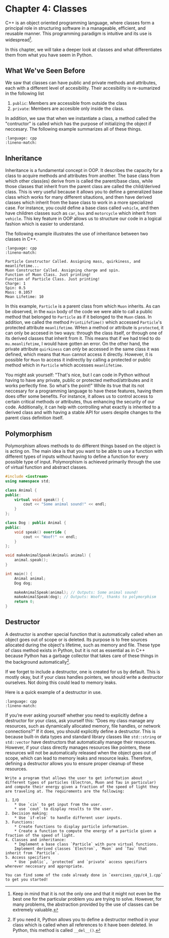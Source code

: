 # Chapter 4: Classes

C++ is an object oriented programming language, where classes form a principal role in structuring software in a manageable, efficient, and reusable manner. This programming paradigm is intuitive and its use is widespread[^classparadigm].

In this chapter, we will take a deeper look at classes and what differentiates them from what you have seem in Python.

## What We've Seen Before

We saw that classes can have public and private methods and attributes, each with a different level of accesibility. Their accesibility is re-sumarized in the following list

1. `public`: Members are accessible from outside the class
1. `private`: Members are accesible only inside the class.

In addition, we saw that when we instantiate a class, a method called the "contructor" is called which has the purpose of initializing the object if neccesary. The following example summarizes all of these things.

```{literalinclude} ../examples_cpp/c5_classeg.cpp
:language: cpp
:lineno-match:
```

## Inheritance

Inheritance is a fundamental concept in OOP. It describes the capacity for a class to acquire methods and attributes from another. The base class from which other class(es) derive from is called the parent/base class, while those classes that inherit from the parent class are called the child/derived class. This is very useful because it allows you to define a generalized base class which works for many different sitautions, and then have derived classes which inherit from the base class to work in a more specialized case. For instance, you could define a base class called `vehicle`, and then have children classes such as `car`, `bus` and `motorcycle` which inherit from `vehicle`. This key feature in OOP allows us to structure our code in a logical fashion which is easier to understand.

The following example illustrates the use of inheritance between two classes in C++.

```{literalinclude} ../examples_cpp/c4_inh.cpp
:language: cpp
:lineno-match:
```
```
Particle Constructor Called. Assigning mass, quirkiness, and meanlifetime...
Muon Constructor Called. Assigning charge and spin.
Function of Muon Class. Just printing!
Function of Particle Class. Just printing!
Charge: 1
Spin: 0.5
Mass: 0.1057
Mean Lifetime: 10
```

In this example, `Particle` is a parent class from which `Muon` inherits. As can be observed, in the `main` body of the code we were able to call a public method that belonged to `Particle` as if it belonged to the `Muon` class. In addition, we called the method `PrintLifeTime()` which accessed `Particle`'s protected attribute `meanlifetime`. WHen a method or attribute is `protected`, it can only be accesed in two ways: through the class itself, or through one of its derived classes that inherit from it. This means that if we had tried to do `mu.meanlifetime`, I would have gotten an error. On the other hand, the private attribute `quirkiness` can *only* be accessed in the same class it was defined, which means that `Muon` cannot access it directly. However, it is possible for `Muon` to access it indirectly by calling a protected or public method which in `Particle` which accesses `meanlifetime`.

You might ask yourself: "That's nice, but I can code in Python without having to have any private, public or protected method/attributes and it works perfectly fine. So what's the point!" While its true that its not neccesary for a programming language to have these features, having them does offer some benefits. For instance, it allows us to control access to certain critical methods or attributes, thus enhancing the security of our code. Additionally, it can help with controlling what exactly is inherited to a derived class and with having a stable API for users despite changes to the parent class definition itself.

## Polymorphism

Polymorphism allows methods to do different things based on the object is is acting on. The main idea is that you want to be able to use a function with different types of inputs without having to define a function for every possible type of input. Polymorphism is achieved primarily through the use of virtual function and abstract classes.

```cpp
#include <iostream>
using namespace std;

class Animal {
public:
    virtual void speak() {
        cout << "Some animal sound!" << endl;
    }
};

class Dog : public Animal {
public:
    void speak() override {
        cout << "Woof!" << endl;
    }
};

void makeAnimalSpeak(Animal& animal) {
    animal.speak();
}

int main() {
    Animal animal;
    Dog dog;

    makeAnimalSpeak(animal); // Outputs: Some animal sound!
    makeAnimalSpeak(dog); // Outputs: Woof!, thanks to polymorphism
    return 0;
}
```

## Destructor

A destructor is another special function that is automatically called when an object goes out of scope or is deleted. Its purpose is to free sources allocated during the object's lifetime, such as memory and file. These type of class method exists in Python, but it is not as essential as in C++ because Python has a garbage collector that takes care of these things in the background automatically[^pydestruc].

If we forget to include a destructor, one is created for us by default. This is mostly okay, but if your class handles pointers, we should write a destructor ourselves. Not doing this could lead to memory leaks.

Here is a quick example of a destructor in use.

```{literalinclude} ../examples_cpp/c4_destruc.cpp
:language: cpp
:lineno-match:
```

If you’re ever asking yourself whether you need to explicitly define a destructor for your class, ask yourself this: “Does my class manage any resources, such as dynamically allocated memory, file handles, or network connections?” If it does, you should explicitly define a destructor. This is because built-in data types and standard library classes like `std::string` or `std::vector` have destructors that automatically manage their resources. However, if your class directly manages resources like pointers, these resources will not be automatically released when the object goes out of scope, which can lead to memory leaks and resource leaks. Therefore, defining a destructor allows you to ensure proper cleanup of these resources.

```{admonition} Exercise 4.1
Write a program that allows the user to get information about different types of particles (Electron, Muon and Tau in particular) and compute their energy given a fraction of the speed of light they are traveling at. The requirements are the following:

1. I/O
    * Use `cin` to get input from the user.
    * use `cout` to display results to the user.
2. Decision making:
    * Use `if-else` to handle different user inputs.
3. Functions:
    * Create functions to display particle information.
    * Create a function to compute the energy of a particle given a fraction of the speed of light.
4. Classes and inheritance:
    * Implement a base class `Particle` with pure virtual functions.
    Implement derived classes `Electron`, `Muon` and `Tau` that inherit from `Particle`.
5. Access specifiers
    * Use `public`, `protected` and `private` access specifiers wherever neccesary and appropriate.

You can find some of the code already done in `exercises_cpp/c4_1.cpp` to get you started! 
```

[^pydestruc]: If you need it, Python allows you to define a destructor method in your class which is called when all references to it have been deleted. In Python, this method is called `__del__()`.

[^classparadigm]: Keep in mind that it is not the only one and that it might not even be the best one for the particular problem you are trying to solve. However, for many problems, the abstraction provided by the use of classes can be extremely valuable.
